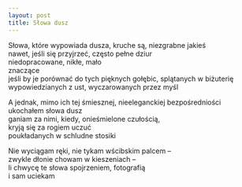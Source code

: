 ```yaml
---
layout: post
title: Słowa dusz
---
```


Słowa, które wypowiada dusza, kruche są, niezgrabne jakieś  
nawet, jeśli się przyjrzeć, często pełne dziur  
niedopracowane, nikłe, mało  
znaczące  
jeśli by je porównać do tych pięknych gołębic, splątanych w biżuterię  
wypowiedzianych z ust, wyczarowanych przez myśl


A jednak, mimo ich tej śmiesznej, nieeleganckiej bezpośredniości  
ukochałem słowa dusz  
ganiam za nimi, kiedy, onieśmielone czułością,  
kryją się za rogiem uczuć  
poukładanych w schludne stosiki


Nie wyciągam ręki, nie tykam wścibskim palcem –  
zwykle dłonie chowam w kieszeniach –  
li chwycę te słowa spojrzeniem, fotografią  
i sam uciekam